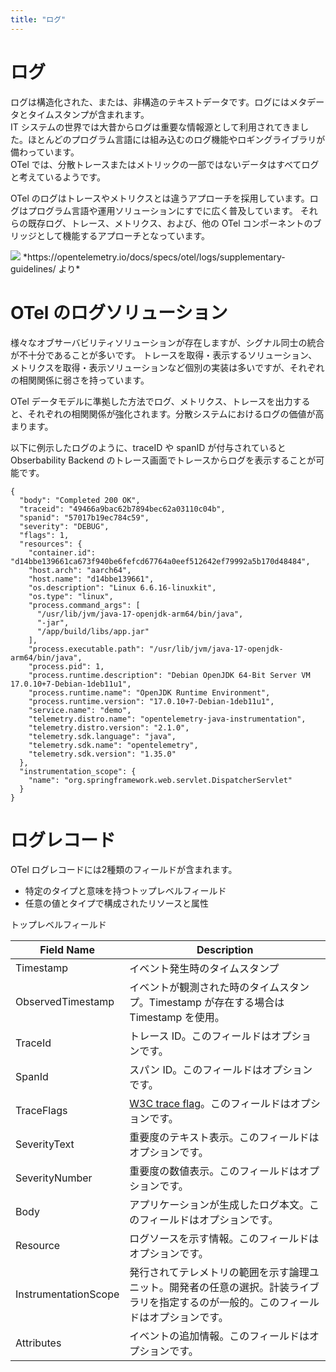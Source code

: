 ```yaml
---
title: "ログ"
---
```


# ログ

ログは構造化された、または、非構造のテキストデータです。ログにはメタデータとタイムスタンプが含まれます。  
IT システムの世界では大昔からログは重要な情報源として利用されてきました。ほとんどのプログラム言語には組み込むのログ機能やロギングライブラリが備わっています。  
OTel では、分散トレースまたはメトリックの一部ではないデータはすべてログと考えているようです。  

OTel のログはトレースやメトリクスとは違うアプローチを採用しています。ログはプログラム言語や運用ソリューションにすでに広く普及しています。
それらの既存ログ、トレース、メトリクス、および、他の OTel コンポーネントのブリッジとして機能するアプローチとなっています。  

<img src="https://opentelemetry.io/docs/specs/otel/logs/img/appender.png">  
*https://opentelemetry.io/docs/specs/otel/logs/supplementary-guidelines/ より*

# OTel のログソリューション

様々なオブサーバビリティソリューションが存在しますが、シグナル同士の統合が不十分であることが多いです。
トレースを取得・表示するソリューション、メトリクスを取得・表示ソリューションなど個別の実装は多いですが、それぞれの相関関係に弱さを持っています。  

OTel データモデルに準拠した方法でログ、メトリクス、トレースを出力すると、それぞれの相関関係が強化されます。分散システムにおけるログの価値が高まります。  

以下に例示したログのように、traceID や spanID が付与されていると Obserbability Backend のトレース画面でトレースからログを表示することが可能です。  

```json:トレースやリソースが付与されたログ例
{
  "body": "Completed 200 OK",
  "traceid": "49466a9bac62b7894bec62a03110c04b",
  "spanid": "57017b19ec784c59",
  "severity": "DEBUG",
  "flags": 1,
  "resources": {
    "container.id": "d14bbe139661ca673f940be6fefcd67764a0eef512642ef79992a5b170d48484",
    "host.arch": "aarch64",
    "host.name": "d14bbe139661",
    "os.description": "Linux 6.6.16-linuxkit",
    "os.type": "linux",
    "process.command_args": [
      "/usr/lib/jvm/java-17-openjdk-arm64/bin/java",
      "-jar",
      "/app/build/libs/app.jar"
    ],
    "process.executable.path": "/usr/lib/jvm/java-17-openjdk-arm64/bin/java",
    "process.pid": 1,
    "process.runtime.description": "Debian OpenJDK 64-Bit Server VM 17.0.10+7-Debian-1deb11u1",
    "process.runtime.name": "OpenJDK Runtime Environment",
    "process.runtime.version": "17.0.10+7-Debian-1deb11u1",
    "service.name": "demo",
    "telemetry.distro.name": "opentelemetry-java-instrumentation",
    "telemetry.distro.version": "2.1.0",
    "telemetry.sdk.language": "java",
    "telemetry.sdk.name": "opentelemetry",
    "telemetry.sdk.version": "1.35.0"
  },
  "instrumentation_scope": {
    "name": "org.springframework.web.servlet.DispatcherServlet"
  }
}
```

# ログレコード

OTel ログレコードには2種類のフィールドが含まれます。  

- 特定のタイプと意味を持つトップレベルフィールド
- 任意の値とタイプで構成されたリソースと属性


トップレベルフィールド

| Field Name           | Description                                                                                                                            |
| -------------------- | -------------------------------------------------------------------------------------------------------------------------------------- |
| Timestamp            | イベント発生時のタイムスタンプ                                                                                                         |
| ObservedTimestamp    | イベントが観測された時のタイムスタンプ。Timestamp が存在する場合は Timestamp を使用。                                                  |
| TraceId              | トレース ID。このフィールドはオプションです。                                                                                          |
| SpanId               | スパン ID。このフィールドはオプションです。                                                                                            |
| TraceFlags           | [W3C trace flag](https://www.w3.org/TR/trace-context/#trace-flags)。このフィールドはオプションです。                                   |
| SeverityText         | 重要度のテキスト表示。このフィールドはオプションです。                                                                                 |
| SeverityNumber       | 重要度の数値表示。このフィールドはオプションです。                                                                                     |
| Body                 | アプリケーションが生成したログ本文。このフィールドはオプションです。                                                                   |
| Resource             | ログソースを示す情報。このフィールドはオプションです。                                                                                 |
| InstrumentationScope | 発行されてテレメトリの範囲を示す論理ユニット。開発者の任意の選択。計装ライブラリを指定するのが一般的。このフィールドはオプションです。 |
| Attributes           | イベントの追加情報。このフィールドはオプションです。                                                                                   |


